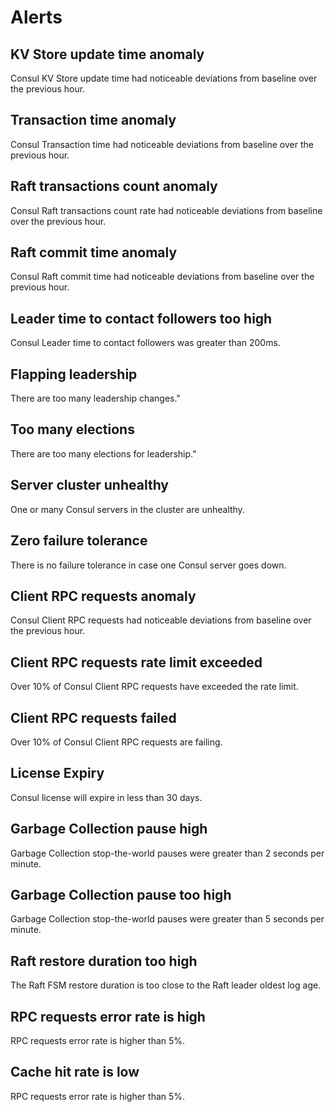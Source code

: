 # Alerts
## KV Store update time anomaly
Consul KV Store update time had noticeable deviations from baseline over the previous hour.

## Transaction time anomaly
Consul Transaction time had noticeable deviations from baseline over the previous hour.

## Raft transactions count anomaly
Consul Raft transactions count rate had noticeable deviations from baseline over the previous hour.

## Raft commit time anomaly
Consul Raft commit time had noticeable deviations from baseline over the previous hour.

## Leader time to contact followers too high
Consul Leader time to contact followers was greater than 200ms.

## Flapping leadership
There are too many leadership changes."

## Too many elections
There are too many elections for leadership."

## Server cluster unhealthy
One or many Consul servers in the cluster are unhealthy.

## Zero failure tolerance
There is no failure tolerance in case one Consul server goes down.

## Client RPC requests anomaly
Consul Client RPC requests had noticeable deviations from baseline over the previous hour.

## Client RPC requests rate limit exceeded
Over 10% of Consul Client RPC requests have exceeded the rate limit.

## Client RPC requests failed
Over 10% of Consul Client RPC requests are failing.

## License Expiry
Consul license will expire in less than 30 days.

## Garbage Collection pause high
Garbage Collection stop-the-world pauses were greater than 2 seconds per minute.

## Garbage Collection pause too high
Garbage Collection stop-the-world pauses were greater than 5 seconds per minute.

## Raft restore duration too high
The Raft FSM restore duration is too close to the Raft leader oldest log age.

## RPC requests error rate is high
RPC requests error rate is higher than 5%.

## Cache hit rate is low
RPC requests error rate is higher than 5%.

